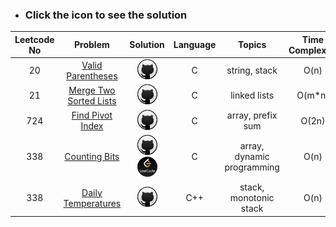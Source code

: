 * ### Click the icon to see the solution

|Leetcode No|Problem    |Solution   |Language|Topics|Time Complexity|Space Complexity|
|:-----------:|:-----------:|:-----------:|:--------------:|:--------------:|:--------------:|:--------------:|
|20         |[Valid Parentheses](https://leetcode.com/problems/valid-parentheses/)|[![](icons/github.png)](https://github.com/meteahmetyakar/leetcode-problems/blob/main/problems/1.Valid%20Parantheses/solution.c)|C|string, stack|O(n)|
|21|[Merge Two Sorted Lists](https://leetcode.com/problems/merge-two-sorted-lists/)|[![](icons/github.png)](https://github.com/meteahmetyakar/leetcode-problems/tree/main/problems/2.Merge%20Two%20Sorted%20Lists/solution.c)|C|linked lists|O(m*n)|
|724|[Find Pivot Index](https://leetcode.com/problems/find-pivot-index/)|[![](icons/github.png)](https://github.com/meteahmetyakar/leetcode-problems/tree/main/problems/3.Find%20Pivot%20Index/solution.c)|C|array, prefix sum|O(2n)|
|338|[Counting Bits](https://leetcode.com/problems/counting-bits/)|[![](icons/github.png)](https://github.com/meteahmetyakar/leetcode-problems/tree/main/problems/4.Counting%20Bits/solution.c) [![](icons/leetcode.png)](https://leetcode.com/problems/counting-bits/discuss/2286703/C-or-DP-or-Easy-understanding-and-with-explanation) |C|array, dynamic programming|O(n)|
|338|[Daily Temperatures](https://leetcode.com/problems/daily-temperatures/)|[![](icons/github.png)](https://github.com/meteahmetyakar/leetcode-problems/blob/main/problems/5.Daily%20Temperatures/solution.cpp) |C++|stack, monotonic stack|O(n)|
